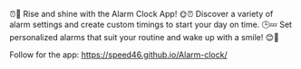 
⏰📱 Rise and shine with the Alarm Clock App! 🌞⏰ Discover a variety of alarm settings and create custom timings to start your day on time.
🕒💤 Set personalized alarms that suit your routine and wake up with a smile! 😊🔔

Follow for the app: https://speed46.github.io/Alarm-clock/


